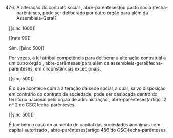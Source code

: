 476.  A  alteração  do  contrato  social  , abre-parênteses(ou  pacto  social)fecha-parênteses,  pode  ser  deliberado  por outro  órgão  para além da Assembleia-Geral?

[[slnc 1000]]

[[rate 90]]


Sim.
[[slnc 500]]

Por vezes, a lei  atribui  competência  para  deliberar  a alteração contratual a um outro órgão , abre-parênteses(para além  da assembleia-geral)fecha-parênteses, em  circunstâncias excecionais.

[[slnc 500]]

É o que acontece com  a  alteração da  sede  social,  a  qual,  salvo  disposição  em  contrário  do contrato de  sociedade,  pode  ser  deslocada  dentro  do  território  nacional  pelo  órgão de administração  , abre-parênteses(artigo 12  nº 2 do CSC)fecha-parênteses.

[[slnc 500]]

É também  o caso do aumento  de capital das sociedades anónimas  com  capital autorizado  , abre-parênteses(artigo 456  do CSC)fecha-parênteses.
